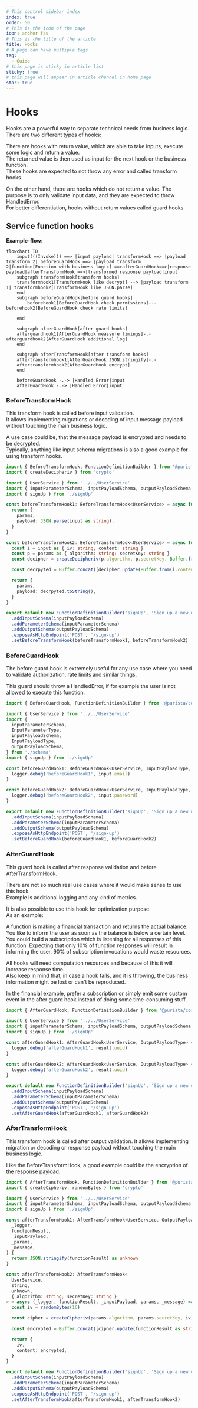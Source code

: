 ```yaml
---
# This control sidebar index
index: true
order: 50
# This is the icon of the page
icon: anchor fas
# This is the title of the article
title: Hooks
# A page can have multiple tags
tag:
  - Guide
# this page is sticky in article list
sticky: true
# this page will appear in article channel in home page
star: true
---
```


# Hooks

Hooks are a powerful way to separate technical needs from business logic.  
There are two different types of hooks:

There are hooks with return value, which are able to take inputs, execute some logic and return a value.  
The returned value is then used as input for the next hook or the business function.  
These hooks are expected to not throw any error and called transform hooks.

On the other hand, there are hooks which do not return a value. The purpose is to only validate input data, and they are expected to throw HandledError.  
For better differentiation, hooks without return values called guard hooks.

## Service function hooks

**Example-flow:**

```mermaid
flowchart TD
    input(((Invoke))) ==> |input payload| transformHook ==> |payload transform 2| beforeGuardHook ==> |payload transform 2|function[Function with business logic] ==>afterGuardHook==>|response payload|afterTransformHook ==>|transformed response payload|input
    subgraph transformHook[transform hooks]
    transformhook1[TransformHook like decrypt] --> |payload transform 1| transformhook2[TransformHook like JSON.parse]
    end
    subgraph beforeGuardHook[before guard hooks]
        beforehook1[BeforeGuardHook check permissions]-.-beforehook2[BeforeGuardHook check rate limits]
        
    end
    
    subgraph afterGuardHook[after guard hooks]
    afterguardhook1[AfterGuardHook meassure timings]-.-afterguardhook2[AfterGuardHook additional log]
    end

    subgraph afterTransformHook[after transform hooks]
    aftertransformhook1[AfterGuardHook JSON.stringify]-.-
    aftertransformhook2[AfterGuardHook encrypt]
    end
   
    beforeGuardHook -.-> |Handled Error|input
    afterGuardHook -.-> |Handled Error|input
```

### BeforeTransformHook

This transform hook is called before input validation.  
It allows implementing migrations or decoding of input message payload without touching the main business logic.

A use case could be, that the message payload is encrypted and needs to be decrypted.  
Typically, anything like input schema migrations is also a good example for using transform hooks.

```typescript
import { BeforeTransformHook, FunctionDefinitionBuilder } from '@purista/core'
import { createDecipheriv } from 'crypto'

import { UserService } from '../../UserService'
import { inputParameterSchema, inputPayloadSchema, outputPayloadSchema } from './schema'
import { signUp } from './signUp'

const beforeTransformHook1: BeforeTransformHook<UserService> = async function(_logger, input, params) {
  return {
    params,
    payload: JSON.parse(input as string),
  }
}

const beforeTransformHook2: BeforeTransformHook<UserService> = async function(_logger, input, params) {
  const i = input as { iv: string; content: string }
  const p = params as { algorithm: string; secretKey: string }
  const decipher = createDecipheriv(p.algorithm, p.secretKey, Buffer.from(i.iv, 'hex'))

  const decrpyted = Buffer.concat([decipher.update(Buffer.from(i.content, 'hex')), decipher.final()])

  return {
    params,
    payload: decrpyted.toString(),
  }
}

export default new FunctionDefinitionBuilder('signUp', 'Sign up a new unknown user', signUp)
  .addInputSchema(inputPayloadSchema)
  .addParameterSchema(inputParameterSchema)
  .addOutputSchema(outputPayloadSchema)
  .exposeAsHttpEndpoint('POST', '/sign-up')
  .setBeforeTransformHook(beforeTransformHook1, beforeTransformHook2)


```

### BeforeGuardHook

The before guard hook is extremely useful for any use case where you need to validate authorization, rate limits and similar things.

This guard should throw a HandledError, if for example the user is not allowed to execute this function.

```typescript
import { BeforeGuardHook, FunctionDefinitionBuilder } from '@purista/core'

import { UserService } from '../../UserService'
import {
  inputParameterSchema,
  InputParameterType,
  inputPayloadSchema,
  InputPayloadType,
  outputPayloadSchema,
} from './schema'
import { signUp } from './signUp'

const beforeGuardHook1: BeforeGuardHook<UserService, InputPayloadType, InputParameterType> = async function(logger, input) {
  logger.debug('beforeGuardHook1', input.email)
}

const beforeGuardHook2: BeforeGuardHook<UserService, InputPayloadType, InputParameterType> = async function(logger, input) {
  logger.debug('beforeGuardHook2', input.password)
}

export default new FunctionDefinitionBuilder('signUp', 'Sign up a new unknown user', signUp)
  .addInputSchema(inputPayloadSchema)
  .addParameterSchema(inputParameterSchema)
  .addOutputSchema(outputPayloadSchema)
  .exposeAsHttpEndpoint('POST', '/sign-up')
  .setBeforeGuardHook(beforeGuardHook1, beforeGuardHook2)
```

### AfterGuardHook

This guard hook is called after response validation and before AfterTransformHook.  

There are not so much real use cases where it would make sense to use this hook.  
Example is additional logging and any kind of metrics.

It is also possible to use this hook for optimization purpose.  
As an example:

A function is making a financial transaction and returns the actual balance. You like to inform the user as soon as the balance is below a certain level.  
You could build a subscription which is listening for all responses of this function. Expecting that only 10% of function responses will result in informing the user, 90% of subscription invocations would waste resources.

<Badge text="Be aware" type="warning"/>

All hooks will need computation resources and because of this it will increase response time.  
Also keep in mind that, in case a hook fails, and it is throwing, the business information might be lost or can't be reproduced.

In the financial example, prefer a subscription or simply emit some custom event in the after guard hook instead of doing some time-consuming stuff.

```typescript
import { AfterGuardHook, FunctionDefinitionBuilder } from '@purista/core'

import { UserService } from '../../UserService'
import { inputParameterSchema, inputPayloadSchema, outputPayloadSchema, OutputPayloadType } from './schema'
import { signUp } from './signUp'

const afterGuardHook1: AfterGuardHook<UserService, OutputPayloadType> = async function(logger, result) {
  logger.debug('afterGuardHook1', result.uuid)
}

const afterGuardHook2: AfterGuardHook<UserService, OutputPayloadType> = async function(logger, result) {
  logger.debug('afterGuardHook2', result.uuid)
}

export default new FunctionDefinitionBuilder('signUp', 'Sign up a new unknown user', signUp)
  .addInputSchema(inputPayloadSchema)
  .addParameterSchema(inputParameterSchema)
  .addOutputSchema(outputPayloadSchema)
  .exposeAsHttpEndpoint('POST', '/sign-up')
  .setAfterGuardHook(afterGuardHook1, afterGuardHook2)

```

### AfterTransformHook

This transform hook is called after output validation.
It allows implementing migration or decoding or response payload without touching the main business logic.

Like the BeforeTransformHook, a good example could be the encryption of the response payload.

```typescript
import { AfterTransformHook, FunctionDefinitionBuilder } from '@purista/core'
import { createCipheriv, randomBytes } from 'crypto'

import { UserService } from '../../UserService'
import { inputParameterSchema, inputPayloadSchema, outputPayloadSchema, OutputPayloadType } from './schema'
import { signUp } from './signUp'

const afterTransformHook1: AfterTransformHook<UserService, OutputPayloadType> = async function (
  _logger,
  functionResult,
  _inputPayload,
  _params,
  _message,
) {
  return JSON.stringify(functionResult) as unknown
}

const afterTransformHook2: AfterTransformHook<
  UserService,
  string,
  unknown,
  { algorithm: string; secretKey: string }
> = async (_logger, functionResult, _inputPayload, params, _message) => {
  const iv = randomBytes(16)

  const cipher = createCipheriv(params.algorithm, params.secretKey, iv)

  const encrypted = Buffer.concat([cipher.update(functionResult as string), cipher.final()])

  return {
    iv,
    content: encrypted,
  }
}

export default new FunctionDefinitionBuilder('signUp', 'Sign up a new unknown user', signUp)
  .addInputSchema(inputPayloadSchema)
  .addParameterSchema(inputParameterSchema)
  .addOutputSchema(outputPayloadSchema)
  .exposeAsHttpEndpoint('POST', '/sign-up')
  .setAfterTransformHook(afterTransformHook1, afterTransformHook2)

```
